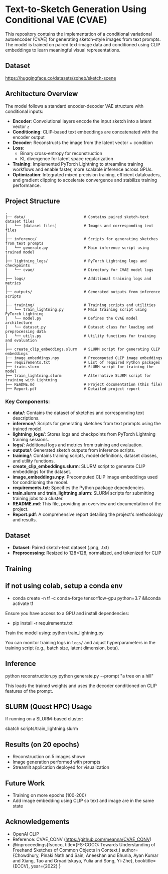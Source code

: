 # Text-to-Sketch Generation Using Conditional VAE (CVAE)

This repository contains the implementation of a conditional variational autoencoder (CVAE) for generating sketch-style images from text prompts. The model is trained on paired text-image data and conditioned using CLIP embeddings to learn meaningful visual representations.

## Dataset
https://huggingface.co/datasets/zoheb/sketch-scene

## Architecture Overview

The model follows a standard encoder-decoder VAE structure with conditional inputs:

- **Encoder**: Convolutional layers encode the input sketch into a latent vector `z`
- **Conditioning**: CLIP-based text embeddings are concatenated with the encoder output
- **Decoder**: Reconstructs the image from the latent vector + condition
- **Loss**:
  - Binary cross-entropy for reconstruction
  - KL divergence for latent space regularization
- **Training**: Implemented PyTorch Lightning to streamline training workflows and enable faster, more scalable inference across GPUs.
- **Optimization**: Integrated mixed precision training, efficient dataloaders, and gradient clipping to accelerate convergence and stabilize training performance.

## Project Structure

```
.
├── data/                          # Contains paired sketch-text dataset files
│   └── [dataset files]            # Images and corresponding text files
│
├── inference/                     # Scripts for generating sketches from text prompts
│   └── generate.py                # Main inference script using trained model
│
├── lightning_logs/                # PyTorch Lightning logs and checkpoints
│   └── cvae/                      # Directory for CVAE model logs
│
├── logs/                          # Additional training logs and metrics
│
├── outputs/                       # Generated outputs from inference scripts
│
├── training/                      # Training scripts and utilities
│   └── train_lightning.py         # Main training script using PyTorch Lightning
│   └── model.py                   # Defines the CVAE model architecture
│   └── dataset.py                 # Dataset class for loading and preprocessing data
│   └── utils.py                   # Utility functions for training and evaluation
│
├── create_clip_embeddings.slurm   # SLURM script for generating CLIP embeddings
├── image_embeddings.npy           # Precomputed CLIP image embeddings
├── requirements.txt               # List of required Python packages
├── train.slurm                    # SLURM script for training the model
├── train_lightning.slurm          # Alternative SLURM script for training with Lightning
├── README.md                      # Project documentation (this file)
├── Report.pdf                     # Detailed project report
```

### Key Components:

- **data/**: Contains the dataset of sketches and corresponding text descriptions.
- **inference/**: Scripts for generating sketches from text prompts using the trained model.
- **lightning_logs/**: Stores logs and checkpoints from PyTorch Lightning training sessions.
- **logs/**: Additional logs and metrics from training and evaluation.
- **outputs/**: Generated sketch outputs from inference scripts.
- **training/**: Contains training scripts, model definitions, dataset classes, and utility functions.
- **create_clip_embeddings.slurm**: SLURM script to generate CLIP embeddings for the dataset.
- **image_embeddings.npy**: Precomputed CLIP image embeddings used for conditioning the model.
- **requirements.txt**: Specifies the Python package dependencies.
- **train.slurm** and **train_lightning.slurm**: SLURM scripts for submitting training jobs to a cluster.
- **README.md**: This file, providing an overview and documentation of the project.
- **Report.pdf**: A comprehensive report detailing the project's methodology and results.

## Dataset

- **Dataset**: Paired sketch-text dataset (.png, .txt)
- **Preprocessing**: Resized to 128×128, normalized, and tokenized for CLIP

## Training
## if not using colab, setup a conda env

- conda create -n tf -c conda-forge tensorflow-gpu python=3.7 &&conda activate tf

Ensure you have access to a GPU  and install dependencies:
- pip install -r requirements.txt

Train the model using:
python train_lightning.py

You can monitor training logs in `logs/` and adjust hyperparameters in the training script (e.g., batch size, latent dimension, beta).

## Inference
python reconstruction.py
python generate.py --prompt "a tree on a hill"

This loads the trained weights and uses the decoder conditioned on CLIP features of the prompt.

## SLURM (Quest HPC) Usage

If running on a SLURM-based cluster:

sbatch scripts/train_lightning.slurm


## Results (on 20 epochs)
- Reconstruction on 5 images shown
- Image generation performed with prompts
- Streamlit application deployed for visualization

## Future Work

- Training on more epochs (100-200)
- Add image embedding using CLIP so text and image are in the same state

## Acknowledgements

- OpenAI CLIP
- Reference: CVAE_CONV (https://github.com/meanna/CVAE_CONV)
- @inproceedings{fscoco,
    title={FS-COCO: Towards Understanding of Freehand Sketches of Common Objects in Context.}
    author={Chowdhury, Pinaki Nath and Sain, Aneeshan and Bhunia, Ayan Kumar and Xiang, Tao and Gryaditskaya, Yulia and Song, Yi-Zhe},
    booktitle={ECCV},
    year={2022}
}

